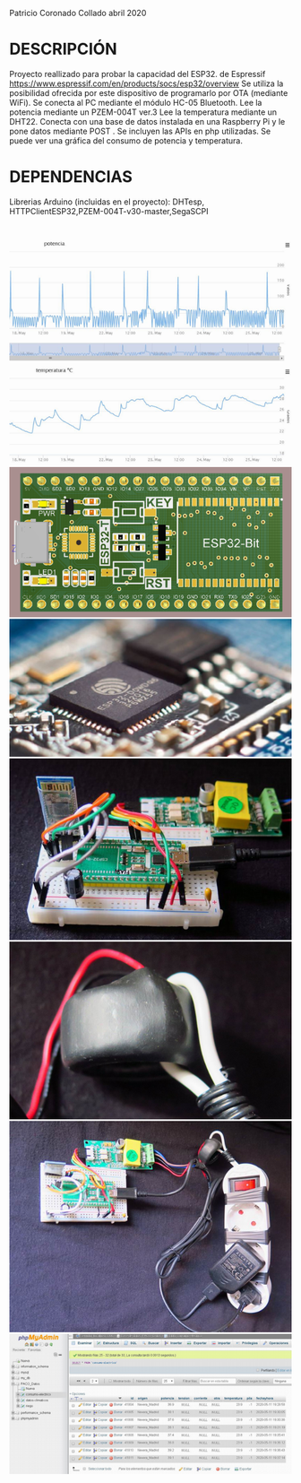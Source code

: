 Patricio Coronado Collado abril 2020
# DESCRIPCIÓN
 Proyecto reallizado para probar la capacidad del ESP32. de Espressif
 https://www.espressif.com/en/products/socs/esp32/overview
 Se utiliza la posibilidad ofrecida por este dispositivo
 de programarlo por OTA (mediante WiFi).
 Se conecta al PC mediante el módulo HC-05 Bluetooth.
 Lee la potencia mediante un PZEM-004T ver.3
 Lee la temperatura mediante un DHT22.
 Conecta con una base de datos instalada en una Raspberry Pi
	y le pone datos mediante POST . Se incluyen las APIs en php
	utilizadas. Se puede ver una gráfica del consumo de potencia
	y temperatura.

# DEPENDENCIAS
Librerias Arduino (incluidas en el proyecto):
DHTesp, HTTPClientESP32,PZEM-004T-v30-master,SegaSCPI
#
![Alt text](https://github.com/PatricioCoronado/Monitor-de-consumo-de-potencia/blob/master/ficheros/foto0.png "perfil de consumo")
![Alt text](https://github.com/PatricioCoronado/Monitor-de-consumo-de-potencia/blob/master/ficheros/foto7.png "placa de desarrollo")
![Alt text](https://github.com/PatricioCoronado/Monitor-de-consumo-de-potencia/blob/master/ficheros/foto8.png "ESP32")
![Alt text](https://github.com/PatricioCoronado/Monitor-de-consumo-de-potencia/blob/master/ficheros/foto3.png "placa con HC-05")
![Alt text](https://github.com/PatricioCoronado/Monitor-de-consumo-de-potencia/blob/master/ficheros/foto4.png "sensado de corriente")
![Alt text](https://github.com/PatricioCoronado/Monitor-de-consumo-de-potencia/blob/master/ficheros/foto5.png "sistema completo")
![Alt text](https://github.com/PatricioCoronado/Monitor-de-consumo-de-potencia/blob/master/ficheros/foto6.png "phpMyAdmin en Raspberry Pi")
